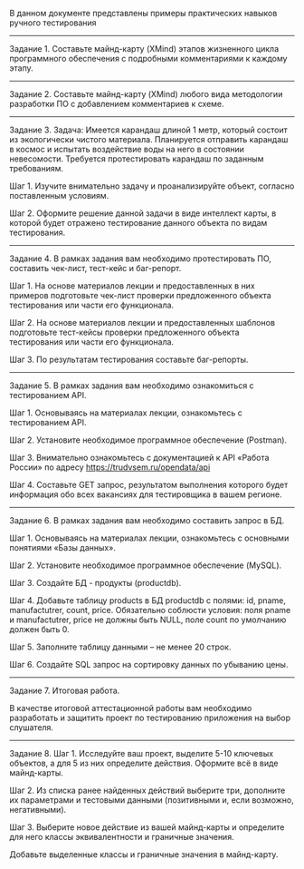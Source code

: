 
В данном документе представлены примеры практических навыков ручного тестирования
***
Задание 1. Составьте майнд-карту (XMind) этапов жизненного цикла программного обеспечения с подробными комментариями к каждому этапу.
***
Задание 2. Составьте майнд-карту (XMind) любого вида методологии разработки ПО с добавлением комментариев к схеме.
***
Задание 3. Задача: Имеется карандаш длиной 1 метр, который состоит из экологически чистого материала. Планируется отправить карандаш в космос и испытать воздействие воды на него в состоянии невесомости. Требуется протестировать карандаш по заданным требованиям.

Шаг 1. Изучите внимательно задачу и проанализируйте объект, согласно поставленным условиям.

Шаг 2. Оформите решение данной задачи в виде интеллект карты, в которой будет отражено тестирование данного объекта по видам тестирования.
***
Задание 4. В рамках задания вам необходимо протестировать ПО, составить чек-лист, тест-кейс и баг-репорт.

Шаг 1. На основе материалов лекции и предоставленных в них примеров подготовьте чек-лист проверки предложенного объекта тестирования или части его функционала.

Шаг 2. На основе материалов лекции и предоставленных шаблонов подготовьте тест-кейсы проверки предложенного объекта тестирования или части его функционала.

Шаг 3. По результатам тестирования составьте баг-репорты.

***
Задание 5. 
В рамках задания вам необходимо ознакомиться с тестированием API.

Шаг 1. Основываясь на материалах лекции, ознакомьтесь с тестированием API.

Шаг 2. Установите необходимое программное обеспечение (Postman).

Шаг 3. Внимательно ознакомьтесь с документацией к API «Работа России» по адресу https://trudvsem.ru/opendata/api

Шаг 4. Составьте GET запрос, результатом выполнения которого будет информация обо всех вакансиях для тестировщика в вашем регионе.

***
Задание 6.
В рамках задания вам необходимо cоставить запрос в БД.

Шаг 1. Основываясь на материалах лекции, ознакомьтесь с основными понятиями «Базы данных».

Шаг 2. Установите необходимое программное обеспечение (MySQL).

Шаг 3. Создайте БД - продукты (productdb).

Шаг 4. Добавьте таблицу products в БД productdb с полями: id, pname, manufactutrer, count, price. Обязательно соблюсти условия: поля pname и manufactutrer, price не должны быть NULL, поле count по умолчанию должен быть 0.

Шаг 5. Заполните таблицу данными – не менее 20 строк. 

Шаг 6. Создайте SQL запрос на сортировку данных по убыванию цены.

***
Задание 7. Итоговая работа.

В качестве итоговой аттестационной работы вам необходимо разработать и защитить проект по тестированию приложения на выбор слушателя.

***
Задание 8. 
Шаг 1. Исследуйте ваш проект, выделите 5-10 ключевых объектов, а для 5 из них определите действия. Оформите всё в виде майнд-карты.

Шаг 2. Из списка ранее найденных действий выберите три, дополните их параметрами и тестовыми данными (позитивными и, если возможно, негативными).

Шаг 3.  Выберите новое действие из вашей майнд-карты и определите для него классы эквивалентности и граничные значения.

Добавьте выделенные классы и граничные значения в майнд-карту.
